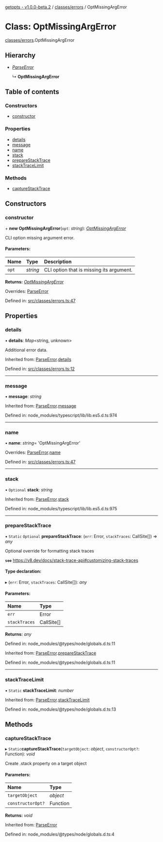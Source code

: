 [getopts - v1.0.0-beta.2](../README.md) / [classes/errors](../modules/classes_errors.md) / OptMissingArgError

# Class: OptMissingArgError

[classes/errors](../modules/classes_errors.md).OptMissingArgError

## Hierarchy

- [_ParseError_](classes_errors.parseerror.md)

  ↳ **OptMissingArgError**

## Table of contents

### Constructors

- [constructor](classes_errors.optmissingargerror.md#constructor)

### Properties

- [details](classes_errors.optmissingargerror.md#details)
- [message](classes_errors.optmissingargerror.md#message)
- [name](classes_errors.optmissingargerror.md#name)
- [stack](classes_errors.optmissingargerror.md#stack)
- [prepareStackTrace](classes_errors.optmissingargerror.md#preparestacktrace)
- [stackTraceLimit](classes_errors.optmissingargerror.md#stacktracelimit)

### Methods

- [captureStackTrace](classes_errors.optmissingargerror.md#capturestacktrace)

## Constructors

### constructor

\+ **new OptMissingArgError**(`opt`: _string_): [_OptMissingArgError_](classes_errors.optmissingargerror.md)

CLI option missing argument error.

#### Parameters:

| Name  | Type     | Description                              |
| :---- | :------- | :--------------------------------------- |
| `opt` | _string_ | CLI option that is missing its argument. |

**Returns:** [_OptMissingArgError_](classes_errors.optmissingargerror.md)

Overrides: [ParseError](classes_errors.parseerror.md)

Defined in: [src/classes/errors.ts:47](https://github.com/prasadrajandran/node-getopts/blob/a583df7/src/classes/errors.ts#L47)

## Properties

### details

• **details**: _Map_<string, unknown\>

Additional error data.

Inherited from: [ParseError](classes_errors.parseerror.md).[details](classes_errors.parseerror.md#details)

Defined in: [src/classes/errors.ts:12](https://github.com/prasadrajandran/node-getopts/blob/a583df7/src/classes/errors.ts#L12)

---

### message

• **message**: _string_

Inherited from: [ParseError](classes_errors.parseerror.md).[message](classes_errors.parseerror.md#message)

Defined in: node_modules/typescript/lib/lib.es5.d.ts:974

---

### name

• **name**: _string_= 'OptMissingArgError'

Overrides: [ParseError](classes_errors.parseerror.md).[name](classes_errors.parseerror.md#name)

Defined in: [src/classes/errors.ts:47](https://github.com/prasadrajandran/node-getopts/blob/a583df7/src/classes/errors.ts#L47)

---

### stack

• `Optional` **stack**: _string_

Inherited from: [ParseError](classes_errors.parseerror.md).[stack](classes_errors.parseerror.md#stack)

Defined in: node_modules/typescript/lib/lib.es5.d.ts:975

---

### prepareStackTrace

▪ `Static` `Optional` **prepareStackTrace**: (`err`: Error, `stackTraces`: CallSite[]) => _any_

Optional override for formatting stack traces

**`see`** https://v8.dev/docs/stack-trace-api#customizing-stack-traces

#### Type declaration:

▸ (`err`: Error, `stackTraces`: CallSite[]): _any_

#### Parameters:

| Name          | Type       |
| :------------ | :--------- |
| `err`         | Error      |
| `stackTraces` | CallSite[] |

**Returns:** _any_

Defined in: node_modules/@types/node/globals.d.ts:11

Inherited from: [ParseError](classes_errors.parseerror.md).[prepareStackTrace](classes_errors.parseerror.md#preparestacktrace)

Defined in: node_modules/@types/node/globals.d.ts:11

---

### stackTraceLimit

▪ `Static` **stackTraceLimit**: _number_

Inherited from: [ParseError](classes_errors.parseerror.md).[stackTraceLimit](classes_errors.parseerror.md#stacktracelimit)

Defined in: node_modules/@types/node/globals.d.ts:13

## Methods

### captureStackTrace

▸ `Static`**captureStackTrace**(`targetObject`: _object_, `constructorOpt?`: Function): _void_

Create .stack property on a target object

#### Parameters:

| Name              | Type     |
| :---------------- | :------- |
| `targetObject`    | _object_ |
| `constructorOpt?` | Function |

**Returns:** _void_

Inherited from: [ParseError](classes_errors.parseerror.md)

Defined in: node_modules/@types/node/globals.d.ts:4
